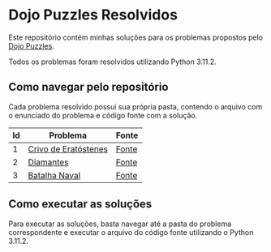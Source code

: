 # Dojo Puzzles Resolvidos

Este repositório contém minhas soluções para os problemas propostos pelo [Dojo Puzzles](http://dojopuzzles.com/). 


Todos os problemas foram resolvidos utilizando Python 3.11.2.





## Como navegar pelo repositório

Cada problema resolvido possui sua própria pasta, contendo o arquivo com o enunciado do problema e código fonte com a solução. 


| Id | Problema | Fonte |
|------|-------|--------|
| 1  | [Crivo de Eratóstenes](https://github.com/Lia-Pires/dojo-puzzles/blob/main/Dojo_puzzles/crivo-eratostenes/crivo_eratostenes.py)    | [Fonte](https://dojopuzzles.com/problems/crivo-de-eratostenes/) |
| 2 | [Diamantes](https://github.com/Lia-Pires/dojo-puzzles/tree/main/Dojo_puzzles/diamantes) |   [Fonte](https://dojopuzzles.com/problems/diamantes/) |
| 3 | [Batalha Naval](https://github.com/Lia-Pires/dojo-puzzles/tree/main/Dojo_puzzles/batalha-naval) |   [Fonte](https://dojopuzzles.com/problems/batalha-naval/) |



## Como executar as soluções

Para executar as soluções, basta navegar até a pasta do problema correspondente e executar o arquivo do código fonte utilizando o Python 3.11.2. 

